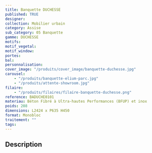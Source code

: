 ```yaml
---
title: Banquette DUCHESSE
published: TRUE
designer:
collection: Mobilier urbain
category: Assise
sub_category: 05 Banquette
gamme: DUCHESSE
motifs:
motif_vegetal:
motif_window:
portes:
bal:
personnalisation:
cover_image: "/produits/cover_image/banquette-duchesse.jpg"
carousel:
    - "/produits/banquette-elium-parc.jpg"
    - "/produits/attente-showroom.jpg"
filaire:
    - "/produits/filaires/filaire-banquette-duchesse.png"
reference: BADUCHE0101
materiau: Béton Fibré à Ultra-hautes Performances (BFUP) et inox
poids: 208
dimensions: L2424 x P635 H450
format: Monobloc
traitement: ""
tags:
---
```


## Description
